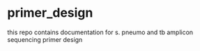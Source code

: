 # primer_design
this repo contains documentation for s. pneumo and tb amplicon sequencing primer design
